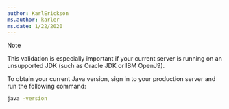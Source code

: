 ```yaml
---
author: KarlErickson
ms.author: karler
ms.date: 1/22/2020
---
```


<!-- Included in technology-specific include files such as note-obtain-your-current-java-version-app-service.md. -->

> [!NOTE]
> This validation is especially important if your current server is running on an unsupported JDK (such as Oracle JDK or IBM OpenJ9).

To obtain your current Java version, sign in to your production server and run the following command:

```bash
java -version
```
